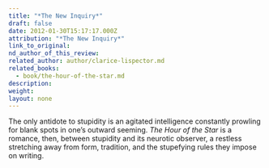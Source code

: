 ```yaml
---
title: "*The New Inquiry*"
draft: false
date: 2012-01-30T15:17:17.000Z
attribution: "*The New Inquiry*"
link_to_original:
nd_author_of_this_review:
related_author: author/clarice-lispector.md
related_books:
  - book/the-hour-of-the-star.md
description:
weight:
layout: none
---
```

The only antidote to stupidity is an agitated intelligence constantly prowling for blank spots in one’s outward seeming. *The Hour of the Star* is a romance, then, between stupidity and its neurotic observer, a restless stretching away from form, tradition, and the stupefying rules they impose on writing.

